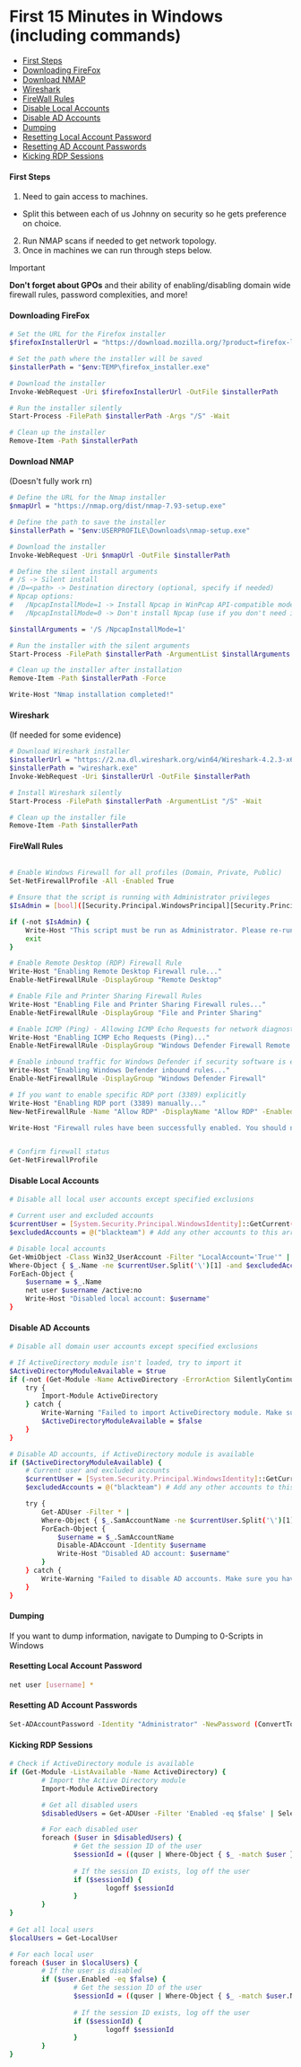 # First 15 Minutes in Windows (including commands) <!-- omit from toc -->
- [First Steps](#first-steps)
- [Downloading FireFox](#downloading-firefox)
- [Download NMAP](#download-nmap)
- [Wireshark](#wireshark)
- [FireWall Rules](#firewall-rules)
- [Disable Local Accounts](#disable-local-accounts)
- [Disable AD Accounts](#disable-ad-accounts)
- [Dumping](#dumping)
- [Resetting Local Account Password](#resetting-local-account-password)
- [Resetting AD Account Passwords](#resetting-ad-account-passwords)
- [Kicking RDP Sessions](#kicking-rdp-sessions)

#### First Steps
1.  Need to gain access to machines.
  - Split this between each of us Johnny on security so he gets preference on choice.
2.  Run NMAP scans if needed to get network topology.
3.  Once in machines we can run through steps below.

> [!IMPORTANT]
> **Don't forget about GPOs** and their ability of enabling/disabling domain wide firewall rules, password complexities, and more!

#### Downloading FireFox
```sh
# Set the URL for the Firefox installer
$firefoxInstallerUrl = "https://download.mozilla.org/?product=firefox-latest-ssl&os=win64&lang=en-US"

# Set the path where the installer will be saved
$installerPath = "$env:TEMP\firefox_installer.exe"

# Download the installer
Invoke-WebRequest -Uri $firefoxInstallerUrl -OutFile $installerPath

# Run the installer silently
Start-Process -FilePath $installerPath -Args "/S" -Wait

# Clean up the installer
Remove-Item -Path $installerPath
```

#### Download NMAP
(Doesn't fully work rn)
```sh
# Define the URL for the Nmap installer
$nmapUrl = "https://nmap.org/dist/nmap-7.93-setup.exe"

# Define the path to save the installer
$installerPath = "$env:USERPROFILE\Downloads\nmap-setup.exe"

# Download the installer
Invoke-WebRequest -Uri $nmapUrl -OutFile $installerPath

# Define the silent install arguments
# /S -> Silent install
# /D=<path> -> Destination directory (optional, specify if needed)
# Npcap options:
#   /NpcapInstallMode=1 -> Install Npcap in WinPcap API-compatible mode
#   /NpcapInstallMode=0 -> Don't install Npcap (use if you don't need it)

$installArguments = '/S /NpcapInstallMode=1'

# Run the installer with the silent arguments
Start-Process -FilePath $installerPath -ArgumentList $installArguments -Wait

# Clean up the installer after installation
Remove-Item -Path $installerPath -Force

Write-Host "Nmap installation completed!"
```

#### Wireshark
(If needed for some evidence)

```sh
# Download Wireshark installer
$installerUrl = "https://2.na.dl.wireshark.org/win64/Wireshark-4.2.3-x64.exe"
$installerPath = "wireshark.exe"
Invoke-WebRequest -Uri $installerUrl -OutFile $installerPath

# Install Wireshark silently
Start-Process -FilePath $installerPath -ArgumentList "/S" -Wait

# Clean up the installer file
Remove-Item -Path $installerPath
```


#### FireWall Rules
```sh

# Enable Windows Firewall for all profiles (Domain, Private, Public)
Set-NetFirewallProfile -All -Enabled True

# Ensure that the script is running with Administrator privileges
$IsAdmin = [bool]([Security.Principal.WindowsPrincipal][Security.Principal.WindowsIdentity]::GetCurrent()).IsInRole([Security.Principal.WindowsBuiltInRole]::Administrator)

if (-not $IsAdmin) {
    Write-Host "This script must be run as Administrator. Please re-run the script with elevated privileges."
    exit
}

# Enable Remote Desktop (RDP) Firewall Rule
Write-Host "Enabling Remote Desktop Firewall rule..."
Enable-NetFirewallRule -DisplayGroup "Remote Desktop"

# Enable File and Printer Sharing Firewall Rules
Write-Host "Enabling File and Printer Sharing Firewall rules..."
Enable-NetFirewallRule -DisplayGroup "File and Printer Sharing"

# Enable ICMP (Ping) - Allowing ICMP Echo Requests for network diagnostics
Write-Host "Enabling ICMP Echo Requests (Ping)..."
Enable-NetFirewallRule -DisplayGroup "Windows Defender Firewall Remote Management"

# Enable inbound traffic for Windows Defender if security software is enabled
Write-Host "Enabling Windows Defender inbound rules..."
Enable-NetFirewallRule -DisplayGroup "Windows Defender Firewall"

# If you want to enable specific RDP port (3389) explicitly
Write-Host "Enabling RDP port (3389) manually..."
New-NetFirewallRule -Name "Allow RDP" -DisplayName "Allow RDP" -Enabled True -Protocol TCP -LocalPort 3389 -Action Allow -Direction Inbound

Write-Host "Firewall rules have been successfully enabled. You should now be able to access the machine via RDP and other network services."


# Confirm firewall status
Get-NetFirewallProfile
```

#### Disable Local Accounts
```sh
# Disable all local user accounts except specified exclusions

# Current user and excluded accounts
$currentUser = [System.Security.Principal.WindowsIdentity]::GetCurrent().Name
$excludedAccounts = @("blackteam") # Add any other accounts to this array if needed

# Disable local accounts
Get-WmiObject -Class Win32_UserAccount -Filter "LocalAccount='True'" | 
Where-Object { $_.Name -ne $currentUser.Split('\')[1] -and $excludedAccounts -notcontains $_.Name } | 
ForEach-Object {
    $username = $_.Name
    net user $username /active:no
    Write-Host "Disabled local account: $username"
}
```

#### Disable AD Accounts
```sh
# Disable all domain user accounts except specified exclusions

# If ActiveDirectory module isn't loaded, try to import it
$ActiveDirectoryModuleAvailable = $true
if (-not (Get-Module -Name ActiveDirectory -ErrorAction SilentlyContinue)) {
    try {
        Import-Module ActiveDirectory
    } catch {
        Write-Warning "Failed to import ActiveDirectory module. Make sure it's installed."
        $ActiveDirectoryModuleAvailable = $false
    }
}

# Disable AD accounts, if ActiveDirectory module is available
if ($ActiveDirectoryModuleAvailable) {
    # Current user and excluded accounts
    $currentUser = [System.Security.Principal.WindowsIdentity]::GetCurrent().Name
    $excludedAccounts = @("blackteam") # Add any other accounts to this array if needed

    try {
        Get-ADUser -Filter * | 
        Where-Object { $_.SamAccountName -ne $currentUser.Split('\')[1] -and $excludedAccounts -notcontains $_.SamAccountName } | 
        ForEach-Object {
            $username = $_.SamAccountName
            Disable-ADAccount -Identity $username
            Write-Host "Disabled AD account: $username"
        }
    } catch {
        Write-Warning "Failed to disable AD accounts. Make sure you have the necessary permissions."
    }
}
```

#### Dumping
If you want to dump information, navigate to Dumping to 0-Scripts in Windows

#### Resetting Local Account Password
```sh
net user [username] *
```

#### Resetting AD Account Passwords
```sh
Set-ADAccountPassword -Identity "Administrator" -NewPassword (ConvertTo-SecureString "NewP@ssw0rd" -AsPlainText -Force) -Reset
```

#### Kicking RDP Sessions
```sh
# Check if ActiveDirectory module is available
if (Get-Module -ListAvailable -Name ActiveDirectory) {
        # Import the Active Directory module
        Import-Module ActiveDirectory

        # Get all disabled users
        $disabledUsers = Get-ADUser -Filter 'Enabled -eq $false' | Select-Object -ExpandProperty SamAccountName

        # For each disabled user
        foreach ($user in $disabledUsers) {
                # Get the session ID of the user
                $sessionId = ((quser | Where-Object { $_ -match $user }) -split ' +')[2]
                
                # If the session ID exists, log off the user
                if ($sessionId) {
                        logoff $sessionId
                }
        }
}
    
# Get all local users
$localUsers = Get-LocalUser

# For each local user
foreach ($user in $localUsers) {
        # If the user is disabled
        if ($user.Enabled -eq $false) {
                # Get the session ID of the user
                $sessionId = ((quser | Where-Object { $_ -match $user.Name }) -split ' +')[2]
                
                # If the session ID exists, log off the user
                if ($sessionId) {
                        logoff $sessionId
                }
        }
}
```